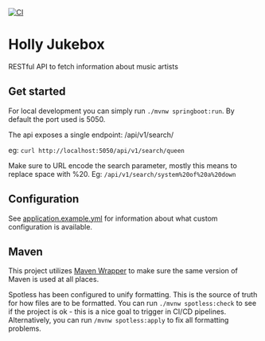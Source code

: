 [![CI](https://github.com/nlarsson/holly-jukebox/actions/workflows/ci.yml/badge.svg)](https://github.com/nlarsson/holly-jukebox/actions/workflows/ci.yml)

# Holly Jukebox

RESTful API to fetch information about music artists

## Get started

For local development you can simply run `./mvnw springboot:run`.
By default the port used is 5050.

The api exposes a single endpoint:
/api/v1/search/<artist name>

eg: `curl http://localhost:5050/api/v1/search/queen`

Make sure to URL encode the search parameter, mostly this means to replace space with %20. Eg:
`/api/v1/search/system%20of%20a%20down`

## Configuration

See [application.example.yml](./src/main/resources/application.example.yml) for information about what custom
configuration is available.

## Maven

This project utilizes [Maven Wrapper](https://maven.apache.org/wrapper/) to make sure the same version of Maven is used
at all places.

Spotless has been configured to unify formatting.
This is the source of truth for how files are to be formatted.
You can run `./mvnw spotless:check` to see if the project is ok - this is a nice goal to trigger in CI/CD pipelines.
Alternatively, you can run `/mvnw spotless:apply` to fix all formatting problems.